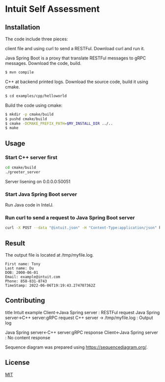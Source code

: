 # Intuit Self Assessment


## Installation

The code include three pieces:

client file and using curl to send a RESTFul.  Download curl and run it.

Java Spring Boot is a proxy that translate RESTFul messages to gRPC messages. Download the code, build.

```bash
$ mvn compile
```

C++ at backend printed logs. Download the source code, build it using cmake.


```bash
$ cd examples/cpp/helloworld
```

Build the code using cmake:
```bash
$ mkdir -p cmake/build
$ pushd cmake/build
$ cmake -DCMAKE_PREFIX_PATH=$MY_INSTALL_DIR ../..
$ make
```

## Usage

### Start C++ server first


```bash
cd cmake/build
./greeter_server

```

Server lisening on 0.0.0.0:50051

### Start Java Spring Boot server
Run Java code in IntelJ.

### Run curl to send a request to Java Spring Boot server
```bash
curl -X POST --data "@intuit.json" -H "Content-Type:application/json" http://localhost:8080/streams
```

## Result
The output file is located at /tmp/myfile.log.

```text
First name: Tony
Last name: Du
DOB: 2000-06-01
Email: example@intuit.com
Phone: 858-831-8743
TimeStamp: 2022-06-06T19:19:43.274707362Z
```

## Contributing
title Intuit example
Client->Java Spring server : RESTFul request
Java Spring server->C++ server:gRPC request
C++ server -> /tmp/myfile.log : Output log 

Java Spring server<-C++ server:gRPC response
Client<-Java Spring server : No content response

Sequence diagram was prepared using https://sequencediagram.org/.

## License
[MIT](https://choosealicense.com/licenses/mit/)